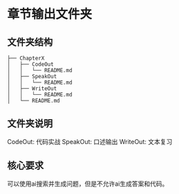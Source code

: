 # 章节输出文件夹

## 文件夹结构
```
├── ChapterX
│   ├── CodeOut
│   │   └── README.md
│   ├── SpeakOut
│   │   └── README.md
│   ├── WriteOut
│   │   └── README.md
│   └── README.md
```
## 文件夹说明
CodeOut: 代码实战
SpeakOut: 口述输出
WriteOut: 文本复习

## 核心要求

可以使用ai搜索并生成问题，但是不允许ai生成答案和代码。